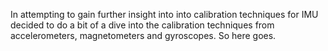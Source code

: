 In attempting to gain further insight into into calibration techniques for IMU decided to do a bit of a dive into the calibration techniques from accelerometers, magnetometers and gyroscopes.   So here goes.
